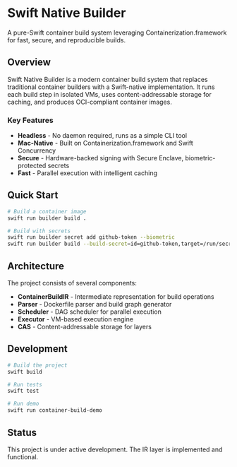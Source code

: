 # Swift Native Builder

A pure-Swift container build system leveraging Containerization.framework for fast, secure, and reproducible builds.

## Overview

Swift Native Builder is a modern container build system that replaces traditional container builders with a Swift-native implementation. It runs each build step in isolated VMs, uses content-addressable storage for caching, and produces OCI-compliant container images.

### Key Features

- **Headless** - No daemon required, runs as a simple CLI tool
- **Mac-Native** - Built on Containerization.framework and Swift Concurrency
- **Secure** - Hardware-backed signing with Secure Enclave, biometric-protected secrets
- **Fast** - Parallel execution with intelligent caching

## Quick Start

```bash
# Build a container image
swift run builder build .

# Build with secrets
swift run builder secret add github-token --biometric
swift run builder build --build-secret=id=github-token,target=/run/secrets/token .
```

## Architecture

The project consists of several components:

- **ContainerBuildIR** - Intermediate representation for build operations
- **Parser** - Dockerfile parser and build graph generator
- **Scheduler** - DAG scheduler for parallel execution
- **Executor** - VM-based execution engine
- **CAS** - Content-addressable storage for layers

## Development

```bash
# Build the project
swift build

# Run tests
swift test

# Run demo
swift run container-build-demo
```

## Status

This project is under active development. The IR layer is implemented and functional.